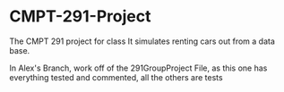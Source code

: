 # CMPT-291-Project
The CMPT 291 project for class
It simulates renting cars out from a data base.

In Alex's Branch, work off of the 291GroupProject File, as this one has everything tested and commented, all the others are tests
